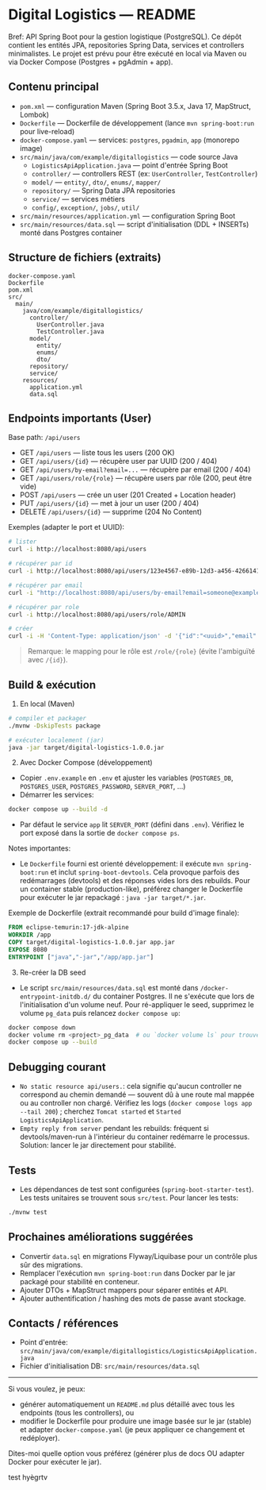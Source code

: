 # Digital Logistics — README

Bref: API Spring Boot pour la gestion logistique (PostgreSQL). Ce dépôt contient les entités JPA, repositories Spring Data, services et controllers minimalistes. Le projet est prévu pour être exécuté en local via Maven ou via Docker Compose (Postgres + pgAdmin + app).

## Contenu principal

- `pom.xml` — configuration Maven (Spring Boot 3.5.x, Java 17, MapStruct, Lombok)
- `Dockerfile` — Dockerfile de développement (lance `mvn spring-boot:run` pour live-reload)
- `docker-compose.yaml` — services: `postgres`, `pgadmin`, `app` (monorepo image)
- `src/main/java/com/example/digitallogistics` — code source Java
  - `LogisticsApiApplication.java` — point d'entrée Spring Boot
  - `controller/` — controllers REST (ex: `UserController`, `TestController`)
  - `model/` — `entity/`, `dto/`, `enums/`, `mapper/`
  - `repository/` — Spring Data JPA repositories
  - `service/` — services métiers
  - `config/`, `exception/`, `jobs/`, `util/`
- `src/main/resources/application.yml` — configuration Spring Boot
- `src/main/resources/data.sql` — script d'initialisation (DDL + INSERTs) monté dans Postgres container

## Structure de fichiers (extraits)

```
docker-compose.yaml
Dockerfile
pom.xml
src/
  main/
    java/com/example/digitallogistics/
      controller/
        UserController.java
        TestController.java
      model/
        entity/
        enums/
        dto/
      repository/
      service/
    resources/
      application.yml
      data.sql
```

## Endpoints importants (User)
Base path: `/api/users`

- GET `/api/users` — liste tous les users (200 OK)
- GET `/api/users/{id}` — récupère user par UUID (200 / 404)
- GET `/api/users/by-email?email=...` — récupère par email (200 / 404)
- GET `/api/users/role/{role}` — récupère users par rôle (200, peut être vide)
- POST `/api/users` — crée un user (201 Created + Location header)
- PUT `/api/users/{id}` — met à jour un user (200 / 404)
- DELETE `/api/users/{id}` — supprime (204 No Content)

Exemples (adapter le port et UUID):

```bash
# lister
curl -i http://localhost:8080/api/users

# récupérer par id
curl -i http://localhost:8080/api/users/123e4567-e89b-12d3-a456-426614174000

# récupérer par email
curl -i "http://localhost:8080/api/users/by-email?email=someone@example.com"

# récupérer par role
curl -i http://localhost:8080/api/users/role/ADMIN

# créer
curl -i -H 'Content-Type: application/json' -d '{"id":"<uuid>","email":"a@b.com","password":"pass","role":"ADMIN","active":true}' http://localhost:8080/api/users

```

> Remarque: le mapping pour le rôle est `/role/{role}` (évite l'ambiguïté avec `/{id}`).

## Build & exécution

1) En local (Maven)

```bash
# compiler et packager
./mvnw -DskipTests package

# exécuter localement (jar)
java -jar target/digital-logistics-1.0.0.jar
```

2) Avec Docker Compose (développement)

- Copier `.env.example` en `.env` et ajuster les variables (`POSTGRES_DB`, `POSTGRES_USER`, `POSTGRES_PASSWORD`, `SERVER_PORT`, ...)
- Démarrer les services:

```bash
docker compose up --build -d
```

- Par défaut le service `app` lit `SERVER_PORT` (défini dans `.env`). Vérifiez le port exposé dans la sortie de `docker compose ps`.

Notes importantes:
- Le `Dockerfile` fourni est orienté développement: il exécute `mvn spring-boot:run` et inclut `spring-boot-devtools`. Cela provoque parfois des redémarrages (devtools) et des réponses vides lors des rebuilds. Pour un container stable (production-like), préférez changer le Dockerfile pour exécuter le jar repackagé : `java -jar target/*.jar`.

Exemple de Dockerfile (extrait recommandé pour build d'image finale):

```dockerfile
FROM eclipse-temurin:17-jdk-alpine
WORKDIR /app
COPY target/digital-logistics-1.0.0.jar app.jar
EXPOSE 8080
ENTRYPOINT ["java","-jar","/app/app.jar"]
```

3) Re-créer la DB seed

- Le script `src/main/resources/data.sql` est monté dans `/docker-entrypoint-initdb.d/` du container Postgres. Il ne s'exécute que lors de l'initialisation d'un volume neuf. Pour ré-appliquer le seed, supprimez le volume `pg_data` puis relancez `docker compose up`:

```bash
docker compose down
docker volume rm <project>_pg_data  # ou `docker volume ls` pour trouver le nom
docker compose up --build
```

## Debugging courant

- `No static resource api/users.`: cela signifie qu'aucun controller ne correspond au chemin demandé — souvent dû à une route mal mappée ou au controller non chargé. Vérifiez les logs (`docker compose logs app --tail 200`) ; cherchez `Tomcat started` et `Started LogisticsApiApplication`.
- `Empty reply from server` pendant les rebuilds: fréquent si devtools/maven-run à l'intérieur du container redémarre le processus. Solution: lancer le jar directement pour stabilité.

## Tests

- Les dépendances de test sont configurées (`spring-boot-starter-test`). Les tests unitaires se trouvent sous `src/test`. Pour lancer les tests:

```bash
./mvnw test
```

## Prochaines améliorations suggérées

- Convertir `data.sql` en migrations Flyway/Liquibase pour un contrôle plus sûr des migrations.
- Remplacer l'exécution `mvn spring-boot:run` dans Docker par le jar packagé pour stabilité en conteneur.
- Ajouter DTOs + MapStruct mappers pour séparer entités et API.
- Ajouter authentification / hashing des mots de passe avant stockage.

## Contacts / références

- Point d'entrée: `src/main/java/com/example/digitallogistics/LogisticsApiApplication.java`
- Fichier d'initialisation DB: `src/main/resources/data.sql`

---

Si vous voulez, je peux:
- générer automatiquement un `README.md` plus détaillé avec tous les endpoints (tous les controllers), ou
- modifier le Dockerfile pour produire une image basée sur le jar (stable) et adapter `docker-compose.yaml` (je peux appliquer ce changement et redéployer).

Dites-moi quelle option vous préférez (générer plus de docs OU adapter Docker pour exécuter le jar). 

test hyègrtv